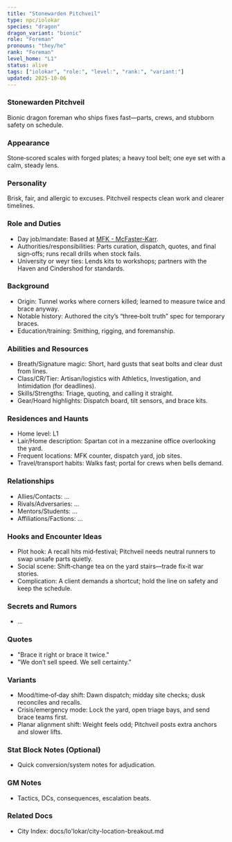 ```yaml
---
title: "Stonewarden Pitchveil"
type: npc/iolokar
species: "dragon"
dragon_variant: "bionic"
role: "Foreman"
pronouns: "they/he"
rank: "Foreman"
level_home: "L1"
status: alive
tags: ["iolokar", "role:", "level:", "rank:", "variant:"]
updated: 2025-10-06
---
```

### Stonewarden Pitchveil

Bionic dragon foreman who ships fixes fast—parts, crews, and stubborn safety on schedule.

### Appearance

Stone‑scored scales with forged plates; a heavy tool belt; one eye set with a calm, steady lens.

### Personality

Brisk, fair, and allergic to excuses. Pitchveil respects clean work and clearer timelines.

### Role and Duties

- Day job/mandate: Based at [MFK - McFaster-Karr](docs/Io'lokar/Locations/mfk-mcfaster-karr.md).
- Authorities/responsibilities: Parts curation, dispatch, quotes, and final sign‑offs; runs recall drills when stock fails.
- University or weyr ties: Lends kits to workshops; partners with the Haven and Cindershod for standards.

### Background

- Origin: Tunnel works where corners killed; learned to measure twice and brace anyway.
- Notable history: Authored the city’s “three‑bolt truth” spec for temporary braces.
- Education/training: Smithing, rigging, and foremanship.

### Abilities and Resources

- Breath/Signature magic: Short, hard gusts that seat bolts and clear dust from lines.
- Class/CR/Tier: Artisan/logistics with Athletics, Investigation, and Intimidation (for deadlines).
- Skills/Strengths: Triage, quoting, and calling it straight.
- Gear/Hoard highlights: Dispatch board, tilt sensors, and brace kits.

### Residences and Haunts

- Home level: L1
- Lair/Home description: Spartan cot in a mezzanine office overlooking the yard.
- Frequent locations: MFK counter, dispatch yard, job sites.
- Travel/transport habits: Walks fast; portal for crews when bells demand.

### Relationships

- Allies/Contacts: ...
- Rivals/Adversaries: ...
- Mentors/Students: ...
- Affiliations/Factions: ...

### Hooks and Encounter Ideas

- Plot hook: A recall hits mid‑festival; Pitchveil needs neutral runners to swap unsafe parts quietly.
- Social scene: Shift‑change tea on the yard stairs—trade fix‑it war stories.
- Complication: A client demands a shortcut; hold the line on safety and keep the schedule.

### Secrets and Rumors

- ...

### Quotes

- "Brace it right or brace it twice."
- "We don’t sell speed. We sell certainty."

### Variants

- Mood/time‑of‑day shift: Dawn dispatch; midday site checks; dusk reconciles and recalls.
- Crisis/emergency mode: Lock the yard, open triage bays, and send brace teams first.
- Planar alignment shift: Weight feels odd; Pitchveil posts extra anchors and slower lifts.

### Stat Block Notes (Optional)

- Quick conversion/system notes for adjudication.

### GM Notes

- Tactics, DCs, consequences, escalation beats.

### Related Docs

- City Index: docs/Io'lokar/city-location-breakout.md
